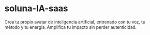 # soluna-IA-saas
Crea tu propio avatar de inteligencia artificial, entrenado con tu voz, tu método y tu energía. Amplifica tu impacto sin perder autenticidad.
